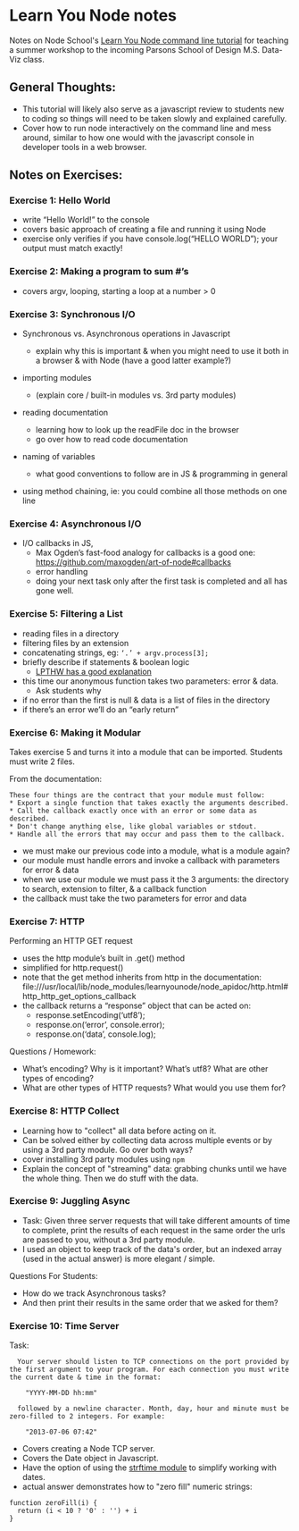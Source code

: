 # Learn You Node notes
Notes on Node School's [Learn You Node command line tutorial](https://github.com/workshopper/learnyounode) for teaching a summer workshop to the incoming Parsons School of Design M.S. Data-Viz class.

## General Thoughts:
- This tutorial will likely also serve as a javascript review to students new to coding so things will need to be taken slowly and explained carefully.
- Cover how to run node interactively on the command line and mess around, similar to how one would with the javascript console in developer tools in a web browser.

## Notes on Exercises:
### Exercise 1: Hello World
- write “Hello World!” to the console
- covers basic approach of creating a file and running it using Node
- exercise only verifies if you have console.log(“HELLO WORLD”); your output must match exactly!

### Exercise 2: Making a program to sum #’s
- covers argv, looping, starting a loop at a number > 0

### Exercise 3: Synchronous I/O
- Synchronous vs. Asynchronous operations in Javascript
  - explain why this is important & when you might need to use it both in a browser & with Node (have a good latter example?)

- importing modules 
  - (explain core / built-in modules vs. 3rd party modules)

- reading documentation
  - learning how to look up the readFile doc in the browser
  - go over how to read code documentation

- naming of variables
  - what good conventions to follow are in JS & programming in general

- using method chaining, ie: you could combine all those methods on one line

### Exercise 4: Asynchronous I/O
- I/O callbacks in JS, 
  - Max Ogden’s fast-food analogy for callbacks is a good one: https://github.com/maxogden/art-of-node#callbacks
  - error handling
  - doing your next task only after the first task is completed and all has gone well. 

### Exercise 5: Filtering a List
- reading files in a directory
- filtering files by an extension
- concatenating strings, eg: `‘.’ + argv.process[3];`
- briefly describe if statements & boolean logic
  - [LPTHW has a good explanation](http://learnpythonthehardway.org/book/ex27.html#the-truth-tables)
- this time our anonymous function takes two parameters: error & data. 
  - Ask students why
- if no error than the first is null & data is a list of files in the directory
- if there’s an error we’ll do an “early return”

### Exercise 6: Making it Modular
Takes exercise 5 and turns it into a module that can be imported. Students must write 2 files.

From the documentation:  

    These four things are the contract that your module must follow:  
    * Export a single function that takes exactly the arguments described.
    * Call the callback exactly once with an error or some data as described.
    * Don't change anything else, like global variables or stdout.
    * Handle all the errors that may occur and pass them to the callback.

- we must make our previous code into a module, what is a module again?
- our module must handle errors and invoke a callback with parameters for error & data
- when we use our module we must pass it the 3 arguments: the directory to search, extension to filter, & a callback function
- the callback must take the two parameters for error and data

### Exercise 7: HTTP
Performing an HTTP GET request
- uses the http module’s built in .get() method
- simplified for http.request()
- note that the get method inherits from http in the documentation: file:///usr/local/lib/node_modules/learnyounode/node_apidoc/http.html#http_http_get_options_callback
- the callback returns a “response” object that can be acted on:
  - response.setEncoding(‘utf8’);  
  - response.on(‘error’, console.error);
  - response.on(‘data’, console.log);

Questions / Homework: 
 - What’s encoding? Why is it important? What’s utf8? What are other types of encoding?
 - What are other types of HTTP requests? What would you use them for?

### Exercise 8: HTTP Collect
- Learning how to "collect" all data before acting on it.
- Can be solved either by collecting data across multiple events or by using a 3rd party module. Go over both ways?
- cover installing 3rd party modules using `npm`
- Explain the concept of "streaming" data: grabbing chunks until we have the whole thing. Then we do stuff with the data.

### Exercise 9: Juggling Async
- Task: Given three server requests that will take different amounts of time to complete, print the results of each request in the same order the urls are passed to you, without a 3rd party module.
- I used an object to keep track of the data's order, but an indexed array (used in the actual answer) is more elegant / simple.

Questions For Students:
- How do we track Asynchronous tasks?
- And then print their results in the same order that we asked for them?

### Exercise 10: Time Server
Task:  

	  Your server should listen to TCP connections on the port provided by the first argument to your program. For each connection you must write the current date & time in the format:

    	"YYYY-MM-DD hh:mm"

	  followed by a newline character. Month, day, hour and minute must be zero-filled to 2 integers. For example:

    	"2013-07-06 07:42"

- Covers creating a Node TCP server.
- Covers the Date object in Javascript.
- Have the option of using the [strftime module](https://github.com/samsonjs/strftime) to simplify working with dates.
- actual answer demonstrates how to "zero fill" numeric strings:

```
function zeroFill(i) {
  return (i < 10 ? '0' : '') + i
}
```

